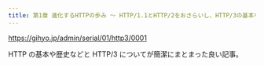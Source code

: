 ```yaml
---
title: 第1章 進化するHTTPの歩み ～ HTTP/1.1とHTTP/2をおさらいし、HTTP/3の基本を知る | gihyo.jp
---
```


https://gihyo.jp/admin/serial/01/http3/0001

HTTP の基本や歴史などと HTTP/3 についてが簡潔にまとまった良い記事。


